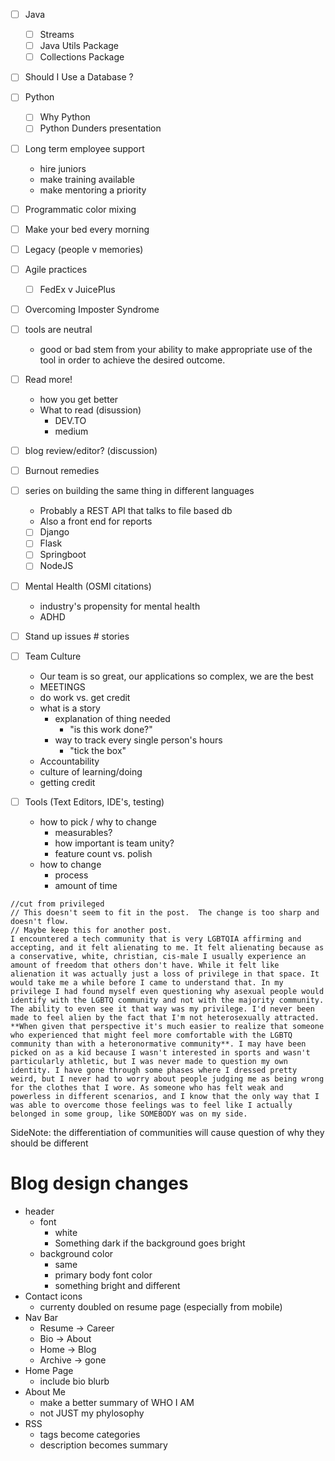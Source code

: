 - [ ] Java
  - [ ] Streams
  - [ ] Java Utils Package
  - [ ] Collections Package
- [ ] Should I Use a Database ?

- [ ] Python
  - [ ] Why Python
  - [ ] Python Dunders presentation  

- [ ] Long term employee support
  + hire juniors
  + make training available
  + make mentoring a priority

- [ ] Programmatic color mixing

- [ ] Make your bed every morning

- [ ] Legacy (people v memories)

- [ ] Agile practices
  - [ ] FedEx v JuicePlus

- [ ] Overcoming Imposter Syndrome  
- [ ] tools are neutral
  - good or bad stem from your ability to make appropriate use of the tool in order to achieve the desired outcome.

- [ ] Read more! 
  - how you get better
  - What to read (disussion)
    - DEV.TO
    - medium

- [ ] blog review/editor? (discussion)

- [ ] Burnout remedies

- [ ] series on building the same thing in different languages
  + Probably a REST API that talks to file based db
  + Also a front end for reports
  - [ ] Django
  - [ ] Flask
  - [ ] Springboot
  - [ ] NodeJS

- [ ] Mental Health (OSMI citations)
  - industry's propensity for mental health
  - ADHD

- [ ] Stand up issues # stories
- [ ] Team Culture
	+ Our team is so great, our applications so complex, we are the best
	+ MEETINGS
	+ do work vs. get credit
	+ what is a story
		+ explanation of thing needed
			+ "is this work done?"
		+ way to track every single person's hours
			+ "tick the box"
	+ Accountability
  	+ culture of learning/doing
  	+ getting credit
			
- [ ] Tools (Text Editors, IDE's, testing)
	+ how to pick / why to change
		+ measurables?
		+ how important is team unity?
		+ feature count vs. polish
	+ how to change
		+ process
		+ amount of time


```
//cut from privileged
// This doesn't seem to fit in the post.  The change is too sharp and doesn't flow.
// Maybe keep this for another post.
I encountered a tech community that is very LGBTQIA affirming and accepting, and it felt alienating to me. It felt alienating because as a conservative, white, christian, cis-male I usually experience an amount of freedom that others don't have. While it felt like alienation it was actually just a loss of privilege in that space. It would take me a while before I came to understand that. In my privilege I had found myself even questioning why asexual people would identify with the LGBTQ community and not with the majority community. The ability to even see it that way was my privilege. I'd never been made to feel alien by the fact that I'm not heterosexually attracted. **When given that perspective it's much easier to realize that someone who experienced that might feel more comfortable with the LGBTQ community than with a heteronormative community**. I may have been picked on as a kid because I wasn't interested in sports and wasn't particularly athletic, but I was never made to question my own identity. I have gone through some phases where I dressed pretty weird, but I never had to worry about people judging me as being wrong for the clothes that I wore. As someone who has felt weak and powerless in different scenarios, and I know that the only way that I was able to overcome those feelings was to feel like I actually belonged in some group, like SOMEBODY was on my side.
```  
SideNote: the differentiation of communities will cause question of why they should be different

# Blog design changes
+ header 
  + font 
    + white
    + Something dark if the background goes bright
  + background color
    + same
    + primary body font color
    + something bright and different
+ Contact icons
  + currenty doubled on resume page (especially from mobile)
+ Nav Bar
  + Resume -> Career
  + Bio -> About
  + Home -> Blog
  + Archive -> gone
+ Home Page
  + include bio blurb
+ About Me
  + make a better summary of WHO I AM 
  + not JUST my phylosophy
+ RSS
  + tags become categories
  + description becomes summary




